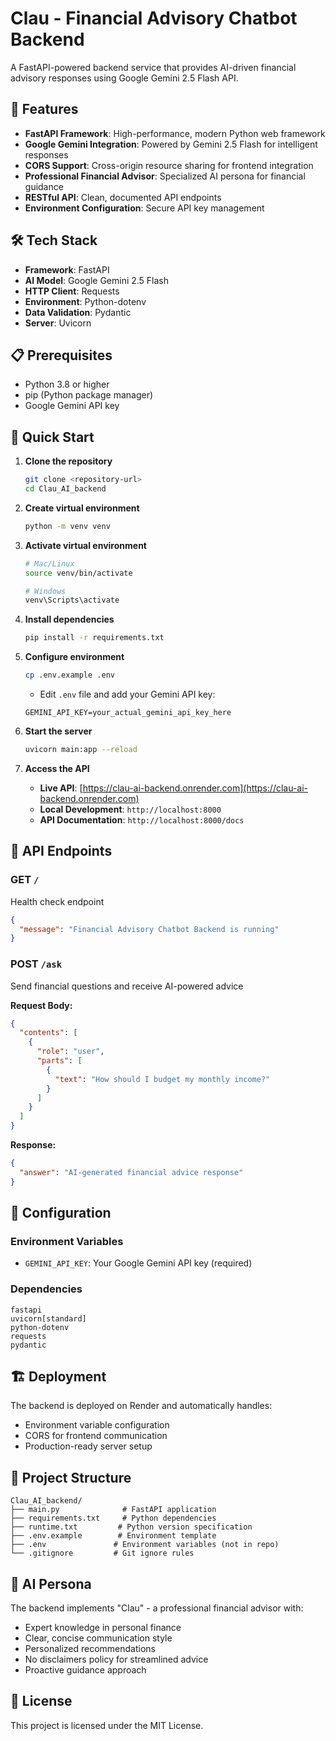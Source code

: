# Clau - Financial Advisory Chatbot Backend

A FastAPI-powered backend service that provides AI-driven financial advisory responses using Google Gemini 2.5 Flash API.

## 🚀 Features

- **FastAPI Framework**: High-performance, modern Python web framework
- **Google Gemini Integration**: Powered by Gemini 2.5 Flash for intelligent responses
- **CORS Support**: Cross-origin resource sharing for frontend integration
- **Professional Financial Advisor**: Specialized AI persona for financial guidance
- **RESTful API**: Clean, documented API endpoints
- **Environment Configuration**: Secure API key management

## 🛠️ Tech Stack

- **Framework**: FastAPI
- **AI Model**: Google Gemini 2.5 Flash
- **HTTP Client**: Requests
- **Environment**: Python-dotenv
- **Data Validation**: Pydantic
- **Server**: Uvicorn

## 📋 Prerequisites

- Python 3.8 or higher
- pip (Python package manager)
- Google Gemini API key

## 🚀 Quick Start

1. **Clone the repository**
   ```bash
   git clone <repository-url>
   cd Clau_AI_backend
   ```

2. **Create virtual environment**
   ```bash
   python -m venv venv
   ```

3. **Activate virtual environment**
   ```bash
   # Mac/Linux
   source venv/bin/activate
   
   # Windows
   venv\Scripts\activate
   ```

4. **Install dependencies**
   ```bash
   pip install -r requirements.txt
   ```

5. **Configure environment**
   ```bash
   cp .env.example .env
   ```
   - Edit `.env` file and add your Gemini API key:
   ```
   GEMINI_API_KEY=your_actual_gemini_api_key_here
   ```

6. **Start the server**
   ```bash
   uvicorn main:app --reload
   ```

7. **Access the API**
   - **Live API**: [https://clau-ai-backend.onrender.com](https://clau-ai-backend.onrender.com)
   - **Local Development**: `http://localhost:8000`
   - **API Documentation**: `http://localhost:8000/docs`

## 📡 API Endpoints

### GET `/`
Health check endpoint
```json
{
  "message": "Financial Advisory Chatbot Backend is running"
}
```

### POST `/ask`
Send financial questions and receive AI-powered advice

**Request Body:**
```json
{
  "contents": [
    {
      "role": "user",
      "parts": [
        {
          "text": "How should I budget my monthly income?"
        }
      ]
    }
  ]
}
```

**Response:**
```json
{
  "answer": "AI-generated financial advice response"
}
```

## 🔧 Configuration

### Environment Variables
- `GEMINI_API_KEY`: Your Google Gemini API key (required)

### Dependencies
```
fastapi
uvicorn[standard]
python-dotenv
requests
pydantic
```

## 🏗️ Deployment

The backend is deployed on Render and automatically handles:
- Environment variable configuration
- CORS for frontend communication
- Production-ready server setup

## 📁 Project Structure

```
Clau_AI_backend/
├── main.py              # FastAPI application
├── requirements.txt     # Python dependencies
├── runtime.txt         # Python version specification
├── .env.example        # Environment template
├── .env               # Environment variables (not in repo)
└── .gitignore         # Git ignore rules
```

## 🎯 AI Persona

The backend implements "Clau" - a professional financial advisor with:
- Expert knowledge in personal finance
- Clear, concise communication style
- Personalized recommendations
- No disclaimers policy for streamlined advice
- Proactive guidance approach

## 📄 License

This project is licensed under the MIT License.
